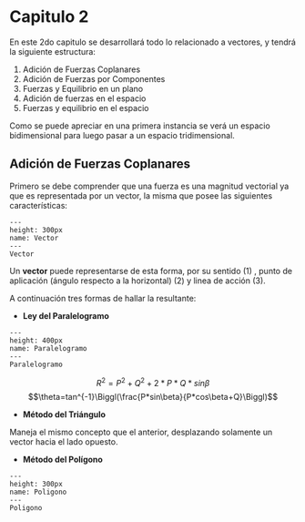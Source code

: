 # Capitulo 2

En este 2do capitulo se desarrollará todo lo relacionado a vectores, y tendrá la siguiente estructura:

1. Adición de Fuerzas Coplanares
2. Adición de Fuerzas por Componentes
3. Fuerzas y Equilibrio en un plano
4. Adición de fuerzas en el espacio
5. Fuerzas y equilibrio en el espacio

Como se puede apreciar en una primera instancia se verá un espacio bidimensional para luego pasar a un espacio tridimensional.

## Adición de Fuerzas Coplanares

Primero se debe comprender que una fuerza es una magnitud vectorial ya que es representada por un vector, la misma que posee las siguientes características:

```{figure} 3.svg
---
height: 300px
name: Vector
---
Vector
```

Un **vector**  puede representarse de esta forma, por su sentido (1) , punto de aplicación (ángulo respecto a la horizontal) (2) y linea de acción (3). 

A continuación tres formas de hallar la resultante:

- **Ley del Paralelogramo**
  
```{figure} 4.svg
---
height: 400px
name: Paralelogramo
---
Paralelogramo
```

$$R^2=P^2+Q^2+2*P*Q*sin\beta$$
$$\theta=tan^{-1}\Biggl(\frac{P*sin\beta}{P*cos\beta+Q}\Biggl)$$

- **Método del Triángulo**

Maneja el mismo concepto que el anterior, desplazando solamente un vector hacia el lado opuesto.
  
- **Método del Polígono**

```{figure} 5.svg
---
height: 300px
name: Poligono
---
Poligono
```

